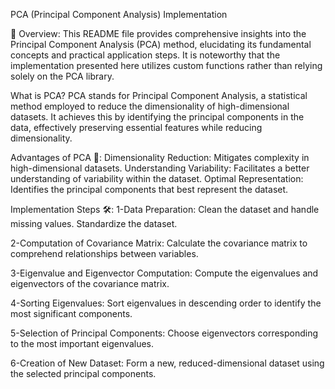 PCA (Principal Component Analysis) Implementation


📝 Overview:
This README file provides comprehensive insights into the Principal Component Analysis (PCA) method, elucidating its fundamental concepts and practical application steps. 
It is noteworthy that the implementation presented here utilizes custom functions rather than relying solely on the PCA library.


What is PCA?
PCA stands for Principal Component Analysis, a statistical method employed to reduce the dimensionality of high-dimensional datasets. 
It achieves this by identifying the principal components in the data, effectively preserving essential features while reducing dimensionality.


Advantages of PCA 🚀:
Dimensionality Reduction: Mitigates complexity in high-dimensional datasets.
Understanding Variability: Facilitates a better understanding of variability within the dataset.
Optimal Representation: Identifies the principal components that best represent the dataset.


Implementation Steps 🛠️:
1-Data Preparation: Clean the dataset and handle missing values. Standardize the dataset.

2-Computation of Covariance Matrix: Calculate the covariance matrix to comprehend relationships between variables.

3-Eigenvalue and Eigenvector Computation: Compute the eigenvalues and eigenvectors of the covariance matrix.

4-Sorting Eigenvalues: Sort eigenvalues in descending order to identify the most significant components.

5-Selection of Principal Components: Choose eigenvectors corresponding to the most important eigenvalues.

6-Creation of New Dataset: Form a new, reduced-dimensional dataset using the selected principal components.

